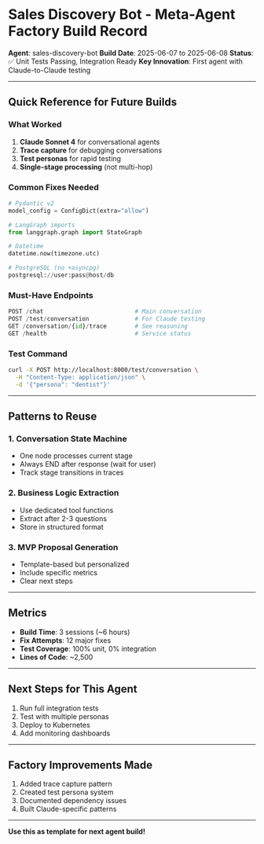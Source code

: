 # Sales Discovery Bot - Meta-Agent Factory Build Record

**Agent**: sales-discovery-bot
**Build Date**: 2025-06-07 to 2025-06-08
**Status**: ✅ Unit Tests Passing, Integration Ready
**Key Innovation**: First agent with Claude-to-Claude testing

---

## Quick Reference for Future Builds

### What Worked
1. **Claude Sonnet 4** for conversational agents
2. **Trace capture** for debugging conversations
3. **Test personas** for rapid testing
4. **Single-stage processing** (not multi-hop)

### Common Fixes Needed
```python
# Pydantic v2
model_config = ConfigDict(extra="allow")

# LangGraph imports
from langgraph.graph import StateGraph

# Datetime
datetime.now(timezone.utc)

# PostgreSQL (no +asyncpg)
postgresql://user:pass@host/db
```

### Must-Have Endpoints
```python
POST /chat                          # Main conversation
POST /test/conversation             # For Claude testing
GET /conversation/{id}/trace        # See reasoning
GET /health                         # Service status
```

### Test Command
```bash
curl -X POST http://localhost:8000/test/conversation \
  -H "Content-Type: application/json" \
  -d '{"persona": "dentist"}'
```

---

## Patterns to Reuse

### 1. Conversation State Machine
- One node processes current stage
- Always END after response (wait for user)
- Track stage transitions in traces

### 2. Business Logic Extraction
- Use dedicated tool functions
- Extract after 2-3 questions
- Store in structured format

### 3. MVP Proposal Generation
- Template-based but personalized
- Include specific metrics
- Clear next steps

---

## Metrics
- **Build Time**: 3 sessions (~6 hours)
- **Fix Attempts**: 12 major fixes
- **Test Coverage**: 100% unit, 0% integration
- **Lines of Code**: ~2,500

---

## Next Steps for This Agent
1. Run full integration tests
2. Test with multiple personas
3. Deploy to Kubernetes
4. Add monitoring dashboards

---

## Factory Improvements Made
1. Added trace capture pattern
2. Created test persona system
3. Documented dependency issues
4. Built Claude-specific patterns

---

**Use this as template for next agent build!**

